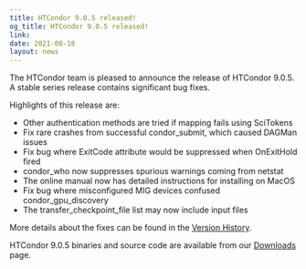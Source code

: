 ```yaml
---
title: HTCondor 9.0.5 released!
og_title: HTCondor 9.0.5 released!
link: 
date: 2021-08-18
layout: news
---
```


The HTCondor team is pleased to announce the release of HTCondor 9.0.5.
A stable series release contains significant bug fixes.

Highlights of this release are:
- Other authentication methods are tried if mapping fails using SciTokens
- Fix rare crashes from successful condor\_submit, which caused DAGMan issues
- Fix bug where ExitCode attribute would be suppressed when OnExitHold fired
- condor\_who now suppresses spurious warnings coming from netstat
- The online manual now has detailed instructions for installing on MacOS
- Fix bug where misconfigured MIG devices confused condor\_gpu\_discovery
- The transfer\_checkpoint\_file list may now include input files

More details about the fixes can be found in the <a href="https://htcondor.readthedocs.io/en/v9_0/version-history/stable-release-series-90.html#version-9-0-5"> Version History</a>.

HTCondor 9.0.5 binaries and source code are available from our <a href="http://htcondor.org/downloads/">Downloads</a> page. 
